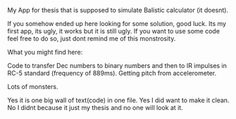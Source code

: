 My App for thesis that is supposed to simulate Balistic calculator (it doesnt).

If you somehow ended up here looking for some solution, good luck. Its my first app, its ugly, it works but it is still ugly.
If you want to use some code feel free to do so, just dont remind me of this monstrosity.


What you might find here:

Code to transfer Dec numbers to binary numbers and then to IR impulses in RC-5 standard (frequency of 889ms).
Getting pitch from accelerometer.

Lots of monsters.

Yes it is one big wall of text(code) in one file. Yes I did want to make it clean. No I didnt because it just my thesis and no one will look at it.

